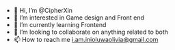 - 👋 Hi, I’m @CipherXin
- 👀 I’m interested in Game design and Front end 
- 🌱 I’m currently learning Frontend 
- 💞️ I’m looking to collaborate on anything related to both
- 📫 How to reach me i.am.inioluwaolivia@gmail.com

<!---
CipherXin/CipherXin is a ✨ special ✨ repository because its `README.md` (this file) appears on your GitHub profile.
You can click the Preview link to take a look at your changes.
--->
